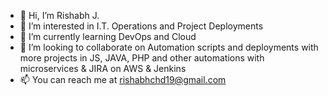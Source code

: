 - 👋 Hi, I’m Rishabh J.
- 👀 I’m interested in I.T. Operations and Project Deployments
- 🌱 I’m currently learning DevOps and Cloud 
- 💞️ I’m looking to collaborate on Automation scripts and deployments with more projects in JS, JAVA, PHP and other automations with microservices & JIRA on AWS & Jenkins
- 📫 You can reach me at rishabhchd19@gmail.com

<!---
rishabhchd19/rishabhchd19 is a ✨ special ✨ repository because its `README.md` (this file) appears on your GitHub profile.
You can click the Preview link to take a look at your changes.
--->
